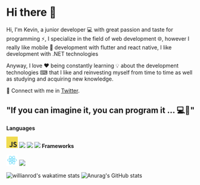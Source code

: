 # Hi there 👋

Hi, I'm Kevin, a junior developer 💻 with great passion and taste for programming ⚡, 
I specialize in the field of web development 🌐, however I really like mobile 📱 
development with flutter and react native, I like development with .NET technologies

Anyway, I love ❤ being constantly learning 💡 about the development technologies ⌨
that I like and reinvesting myself from time to time as well as studying and acquiring new knowledge.

🐣 Connect with me in [Twitter](https://twitter.com/gkevin_y).

## "If you can imagine it, you can program it ... 💻🌟"

**Languages**

<code><img height="30" src="https://raw.githubusercontent.com/github/explore/80688e429a7d4ef2fca1e82350fe8e3517d3494d/topics/javascript/javascript.png"/></code>
<code><img height="30" src="https://avatars.githubusercontent.com/u/6154722?s=200&v=4"/></code>
<code><img height="30" src="https://cdn.worldvectorlogo.com/logos/c.svg"></code>
<code><img height="30" src="https://www.vectorlogo.zone/logos/mongodb/mongodb-ar21.svg"></code>
**Frameworks**

<code><img height="30" src="https://raw.githubusercontent.com/github/explore/80688e429a7d4ef2fca1e82350fe8e3517d3494d/topics/react-native/react-native.png"/></code>
<code><img height="30" src="https://avatars.githubusercontent.com/u/14101776?s=200&v=4"/></code>

![willianrod's wakatime stats](https://github-readme-stats.vercel.app/api/wakatime?username=kevinShogun&hide_progress=false&layout=compact)
![Anurag's GitHub stats](https://github-readme-stats.vercel.app/api?username=kevinShogun&show_icons=true&theme=dark)
<!--
**kevinShogun/kevinShogun** is a ✨ _special_ ✨ repository because its `README.md` (this file) appears on your GitHub profile.

Here are some ideas to get you started:

- 🔭 I’m currently working on ...
- 🌱 I’m currently learning ...
- 👯 I’m looking to collaborate on ...
- 🤔 I’m looking for help with ...
- 💬 Ask me about ...
- 📫 How to reach me: ...
- 😄 Pronouns: ...
- ⚡ Fun fact: ...
-->
